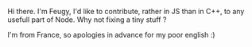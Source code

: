 Hi there. I'm Feugy, I'd like to contribute, rather in JS than in C++, to any usefull part of Node. Why not fixing a tiny stuff ?

I'm from France, so apologies in advance for my poor english :)
